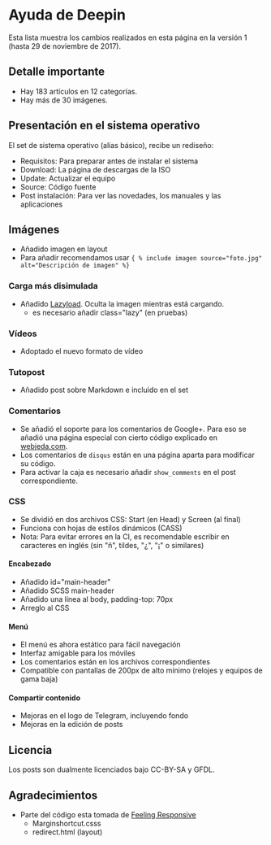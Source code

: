 # Ayuda de Deepin
Esta lista muestra los cambios realizados en esta página en la versión 1 (hasta 29 de noviembre de 2017).

## Detalle importante
* Hay 183 artículos en 12 categorías.
* Hay más de 30 imágenes.

## Presentación en el sistema operativo
El set de sistema operativo (alias básico), recibe un rediseño:
* Requisitos: Para preparar antes de instalar el sistema
* Download: La página de descargas de la ISO
* Update: Actualizar el equipo
* Source: Código fuente
* Post instalación: Para ver las novedades, los manuales y las aplicaciones

## Imágenes
* Añadido imagen en layout
* Para añadir recomendamos usar `{ % include imagen source="foto.jpg" alt="Descripción de imagen" %}`

### Carga más disimulada
* Añadido [Lazyload](https://github.com/ressio/lazy-load-xt). Oculta la imagen mientras está cargando.
  - es necesario añadir class="lazy" (en pruebas)

### Vídeos
* Adoptado el nuevo formato de vídeo

### Tutopost
* Añadido post sobre Markdown e incluido en el set

### Comentarios
* Se añadió el soporte para los comentarios de Google+. Para eso se añadió una página especial con cierto código explicado en [webjeda.com](https://blog.webjeda.com/jekyll-comments/).
* Los comentarios de `disqus` están en una página aparta para modificar su código.
* Para activar la caja es necesario añadir `show_comments` en el post correspondiente.

### CSS
* Se dividió en dos archivos CSS: Start (en Head) y Screen (al final)
* Funciona con hojas de estilos dinámicos (CASS)
* Nota: Para evitar errores en la CI, es recomendable escribir en caracteres en inglés (sin "ñ", tildes, "¿", "¡" o similares)

#### Encabezado
* Añadido id="main-header"
* Añadido SCSS main-header
* Añadido una línea al body, padding-top: 70px
* Arreglo al CSS

#### Menú
* El menú es ahora estático para fácil navegación
* Interfaz amigable para los móviles
* Los comentarios están en los archivos correspondientes
* Compatible con pantallas de 200px de alto mínimo (relojes y equipos de gama baja)

#### Compartir contenido
* Mejoras en el logo de Telegram, incluyendo fondo
* Mejoras en la edición de posts

## Licencia
Los posts son dualmente licenciados bajo CC-BY-SA y GFDL.

## Agradecimientos
* Parte del código esta tomada de [Feeling Responsive](http://phlow.github.io/feeling-responsive/)
  - Marginshortcut.csss
  - redirect.html (layout)
